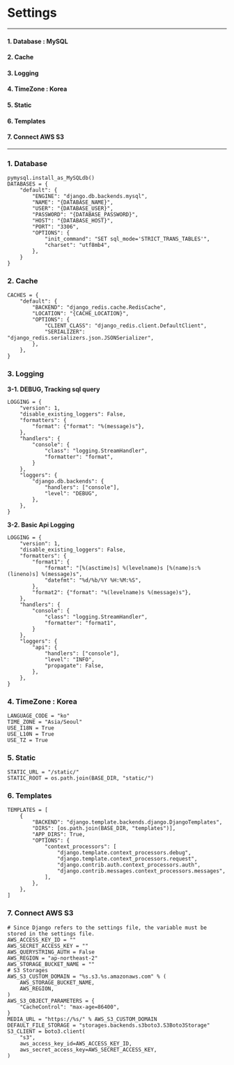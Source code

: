 # Settings
------
#### 1. Database : MySQL
#### 2. Cache
#### 3. Logging
#### 4. TimeZone : Korea
#### 5. Static
#### 6. Templates
#### 7. Connect AWS S3
----
### 1. Database
    pymysql.install_as_MySQLdb()
    DATABASES = {
        "default": {
            "ENGINE": "django.db.backends.mysql",
            "NAME": "{DATABASE_NAME}",
            "USER": "{DATABASE_USER}",
            "PASSWORD": "{DATABASE_PASSWORD}",
            "HOST": "{DATABASE_HOST}",
            "PORT": "3306",
            "OPTIONS": {
                "init_command": "SET sql_mode='STRICT_TRANS_TABLES'",
                "charset": "utf8mb4",
            },
        }
    }

### 2. Cache
    CACHES = {
        "default": {
            "BACKEND": "django_redis.cache.RedisCache",
            "LOCATION": "{CACHE_LOCATION}",
            "OPTIONS": {
                "CLIENT_CLASS": "django_redis.client.DefaultClient",
                "SERIALIZER": "django_redis.serializers.json.JSONSerializer",
            },
        },
    }

### 3. Logging
**3-1. DEBUG, Tracking sql query**
<!-- <br/> -->
    LOGGING = {
        "version": 1,
        "disable_existing_loggers": False,
        "formatters": {
            "format": {"format": "%(message)s"},
        },
        "handlers": {
            "console": {
                "class": "logging.StreamHandler",
                "formatter": "format",
            }
        },
        "loggers": {
            "django.db.backends": {
                "handlers": ["console"],
                "level": "DEBUG",
            },
        },
    }
**3-2. Basic Api Logging**
<!-- <br/> -->
    LOGGING = {
        "version": 1,
        "disable_existing_loggers": False,
        "formatters": {
            "format1": {
                "format": "[%(asctime)s] %(levelname)s [%(name)s:%(lineno)s] %(message)s",
                "datefmt": "%d/%b/%Y %H:%M:%S",
            },
            "format2": {"format": "%(levelname)s %(message)s"},
        },
        "handlers": {
            "console": {
                "class": "logging.StreamHandler",
                "formatter": "format1",
            }
        },
        "loggers": {
            "api": {
                "handlers": ["console"],
                "level": "INFO",
                "propagate": False,
            },
        },
    }

### 4. TimeZone : Korea
    LANGUAGE_CODE = "ko"
    TIME_ZONE = "Asia/Seoul"
    USE_I18N = True
    USE_L10N = True
    USE_TZ = True
### 5. Static
    STATIC_URL = "/static/"
    STATIC_ROOT = os.path.join(BASE_DIR, "static/")
### 6. Templates
    TEMPLATES = [
        {
            "BACKEND": "django.template.backends.django.DjangoTemplates",
            "DIRS": [os.path.join(BASE_DIR, "templates")],
            "APP_DIRS": True,
            "OPTIONS": {
                "context_processors": [
                    "django.template.context_processors.debug",
                    "django.template.context_processors.request",
                    "django.contrib.auth.context_processors.auth",
                    "django.contrib.messages.context_processors.messages",
                ],
            },
        },
    ]

### 7. Connect AWS S3
    # Since Django refers to the settings file, the variable must be stored in the settings file.
    AWS_ACCESS_KEY_ID = ""
    AWS_SECRET_ACCESS_KEY = ""
    AWS_QUERYSTRING_AUTH = False
    AWS_REGION = "ap-northeast-2"
    AWS_STORAGE_BUCKET_NAME = ""
    # S3 Storages
    AWS_S3_CUSTOM_DOMAIN = "%s.s3.%s.amazonaws.com" % (
        AWS_STORAGE_BUCKET_NAME,
        AWS_REGION,
    )
    AWS_S3_OBJECT_PARAMETERS = {
        "CacheControl": "max-age=86400",
    }
    MEDIA_URL = "https://%s/" % AWS_S3_CUSTOM_DOMAIN
    DEFAULT_FILE_STORAGE = "storages.backends.s3boto3.S3Boto3Storage"
    S3_CLIENT = boto3.client(
        "s3",
        aws_access_key_id=AWS_ACCESS_KEY_ID,
        aws_secret_access_key=AWS_SECRET_ACCESS_KEY,
    )

